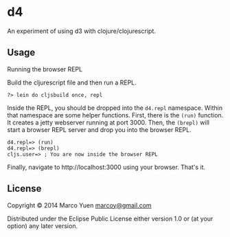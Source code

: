 # d4

An experiment of using d3 with clojure/clojurescript.

## Usage

Running the browser REPL

Build the cljurescript file and then run a REPL.
```
?> lein do cljsbuild once, repl
```

Inside the REPL, you should be dropped into the `d4.repl` namespace. Within that
namespace are some helper functions. First, there is the `(run)` function. It
creates a jetty webserver running at port 3000. Then, the `(brepl)` will start a
browser REPL server and drop you into the browser REPL.
```
d4.repl=> (run)
d4.repl=> (brepl)
cljs.user=> ; You are now inside the browser REPL
```

Finally, navigate to http://localhost:3000 using your browser. That's it.

## License

Copyright © 2014 Marco Yuen <marcoy@gmail.com>

Distributed under the Eclipse Public License either version 1.0 or (at
your option) any later version.
